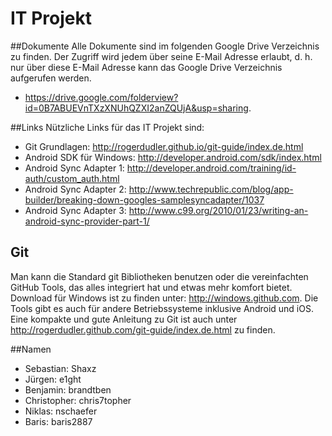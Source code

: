 IT Projekt
===

##Dokumente
Alle Dokumente sind im folgenden Google Drive Verzeichnis zu finden. Der Zugriff wird jedem über seine E-Mail Adresse erlaubt, d. h. nur über diese E-Mail Adresse kann das Google Drive Verzeichnis aufgerufen werden.
* https://drive.google.com/folderview?id=0B7ABUEVnTXzXNUhQZXI2anZQUjA&usp=sharing.

##Links
Nützliche Links für das IT Projekt sind:
* Git Grundlagen: http://rogerdudler.github.io/git-guide/index.de.html
* Android SDK für Windows: http://developer.android.com/sdk/index.html
* Android Sync Adapter 1: http://developer.android.com/training/id-auth/custom_auth.html
* Android Sync Adapter 2: http://www.techrepublic.com/blog/app-builder/breaking-down-googles-samplesyncadapter/1037
* Android Sync Adapter 3: http://www.c99.org/2010/01/23/writing-an-android-sync-provider-part-1/

## Git
Man kann die Standard git Bibliotheken benutzen oder die vereinfachten GitHub Tools, das alles integriert hat und etwas mehr komfort bietet. 
Download für Windows ist zu finden unter: http://windows.github.com. Die Tools gibt es auch für andere Betriebssysteme inklusive Android und iOS.
Eine kompakte und gute Anleitung zu Git ist auch unter http://rogerdudler.github.com/git-guide/index.de.html zu finden. 


##Namen
* Sebastian: Shaxz
* Jürgen: e1ght
* Benjamin: brandtben
* Christopher: chris7topher
* Niklas: nschaefer
* Baris: baris2887
